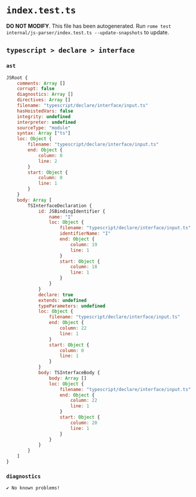 # `index.test.ts`

**DO NOT MODIFY**. This file has been autogenerated. Run `rome test internal/js-parser/index.test.ts --update-snapshots` to update.

## `typescript > declare > interface`

### `ast`

```javascript
JSRoot {
	comments: Array []
	corrupt: false
	diagnostics: Array []
	directives: Array []
	filename: "typescript/declare/interface/input.ts"
	hasHoistedVars: false
	integrity: undefined
	interpreter: undefined
	sourceType: "module"
	syntax: Array ["ts"]
	loc: Object {
		filename: "typescript/declare/interface/input.ts"
		end: Object {
			column: 0
			line: 2
		}
		start: Object {
			column: 0
			line: 1
		}
	}
	body: Array [
		TSInterfaceDeclaration {
			id: JSBindingIdentifier {
				name: "I"
				loc: Object {
					filename: "typescript/declare/interface/input.ts"
					identifierName: "I"
					end: Object {
						column: 19
						line: 1
					}
					start: Object {
						column: 18
						line: 1
					}
				}
			}
			declare: true
			extends: undefined
			typeParameters: undefined
			loc: Object {
				filename: "typescript/declare/interface/input.ts"
				end: Object {
					column: 22
					line: 1
				}
				start: Object {
					column: 0
					line: 1
				}
			}
			body: TSInterfaceBody {
				body: Array []
				loc: Object {
					filename: "typescript/declare/interface/input.ts"
					end: Object {
						column: 22
						line: 1
					}
					start: Object {
						column: 20
						line: 1
					}
				}
			}
		}
	]
}
```

### `diagnostics`

```
✔ No known problems!

```
